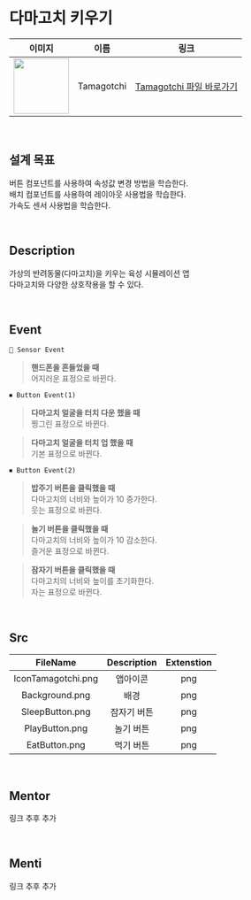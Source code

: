 # 다마고치 키우기

|                                                            이미지                                                             |    이름    |             링크              |
| :---------------------------------------------------------------------------------------------------------------------------: | :--------: | :---------------------------: |
| <img src="https://user-images.githubusercontent.com/79021544/220135932-1079cd2b-c5ec-4c3b-86ec-03d2c06468cc.png" width="100"> | Tamagotchi | [Tamagotchi 파일 바로가기](#) |

<br>

## 설계 목표

버튼 컴포넌트를 사용하여 속성값 변경 방법을 학습한다. \
배치 컴포넌트를 사용하여 레이아웃 사용법을 학습한다.\
가속도 센서 사용법을 학습한다.

<br>

## Description

가상의 반려동물(다마고치)을 키우는 육성 시뮬레이션 앱\
다마고치와 다양한 상호작용을 할 수 있다.

<br>

## Event

```
📡 Sensor Event
```

> **핸드폰을 흔들었을 때**\
> 어지러운 표정으로 바뀐다.

```
⏹ Button Event(1)
```

> **다마고치 얼굴을 터치 다운 했을 때**\
> 찡그린 표정으로 바뀐다.

> **다마고치 얼굴을 터치 업 했을 때**\
> 기본 표정으로 바뀐다.

```
⏹ Button Event(2)
```

> **밥주기 버튼을 클릭했을 때**\
> 다마고치의 너비와 높이가 10 증가한다.\
> 웃는 표정으로 바뀐다.

> **놀기 버튼을 클릭했을 때**\
> 다마고치의 너비와 높이가 10 감소한다.\
> 즐거운 표정으로 바뀐다.

> **잠자기 버튼을 클릭했을 때**\
> 다마고치의 너비와 높이를 초기화한다.\
> 자는 표정으로 바뀐다.

<br>

## Src

|      FileName      | Description | Extenstion |
| :----------------: | :---------: | :--------: |
| IconTamagotchi.png |  앱아이콘   |    png     |
|   Background.png   |    배경     |    png     |
|  SleepButton.png   | 잠자기 버튼 |    png     |
|   PlayButton.png   |  놀기 버튼  |    png     |
|   EatButton.png    |  먹기 버튼  |    png     |

<br>

## Mentor

링크 추후 추가

<br>

## Menti

링크 추후 추가
